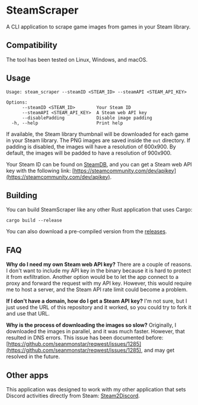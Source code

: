 # SteamScraper
A CLI application to scrape game images from games in your Steam library.

## Compatibility

The tool has been tested on Linux, Windows, and macOS.

## Usage

```
Usage: steam_scraper --steamID <STEAM_ID> --steamAPI <STEAM_API_KEY>

Options:
      --steamID <STEAM_ID>        Your Steam ID
      --steamAPI <STEAM_API_KEY>  A Steam web API key
      --disablePadding            Disable image padding
  -h, --help                      Print help
```

If available, the Steam library thumbnail will be downloaded for each game in your Steam library.
The PNG images are saved inside the `out` directory.
If padding is disabled, the images will have a resolution of 600x900. By default, the images will be padded to have a resolution of 900x900.

Your Steam ID can be found on [SteamDB](https://steamdb.info/), and you can get a Steam web API key with the following link: [https://steamcommunity.com/dev/apikey](https://steamcommunity.com/dev/apikey).

## Building

You can build SteamScraper like any other Rust application that uses Cargo:

```
cargo build --release
```

You can also download a pre-compiled version from the [releases](https://github.com/LennardKittner/SteamScraper/releases).

## FAQ

**Why do I need my own Steam web API key?**
There are a couple of reasons. I don't want to include my API key in the binary because it is hard to protect it from exfiltration. Another option would be to let the app connect to a proxy and forward the request with my API key. However, this would require me to host a server, and the Steam API rate limit could become a problem.

**If I don't have a domain, how do I get a Steam API key?**
I'm not sure, but I just used the URL of this repository and it worked, so you could try to fork it and use that URL.

**Why is the process of downloading the images so slow?**
Originally, I downloaded the images in parallel, and it was much faster. However, that resulted in DNS errors. This issue has been documented before: [https://github.com/seanmonstar/reqwest/issues/1285](https://github.com/seanmonstar/reqwest/issues/1285), and may get resolved in the future.

## Other apps

This application was designed to work with my other application that sets Discord activities directly from Steam: [Steam2Discord](https://github.com/LennardKittner/Steam2Discord).